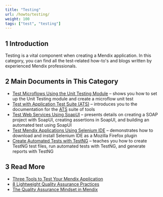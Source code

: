 ```yaml
---
title: "Testing"
url: /howto/testing/
weight: 100
tags: ["test", "testing"]
---
```


## 1 Introduction

Testing is a vital component when creating a Mendix application. In this category, you can find all the test-related how-to's and blogs written by experienced Mendix professionals.

## 2 Main Documents in This Category

* [Test Microflows Using the Unit Testing Module](testing-microflows-using-the-unittesting-module) – shows you how to set up the Unit Testing module and create a microflow unit test
* [Test with Application Test Suite (ATS)](testing-with-application-test-suite) – introduces you to the documentation for the [ATS](/addons/ats-addon/) suite of tools
* [Test Web Services Using SoapUI](testing-web-services-using-soapui) – presents details on creating a SOAP project with SoapUI, creating assertions in SoapUI, and building an automated test using SoapUI
* [Test Mendix Applications Using Selenium IDE](testing-mendix-applications-using-selenium-ide) – demonstrates how to download and install Selenium IDE as a Mozilla Firefox plugin
* [Create Automated Tests with TestNG](create-automated-tests-with-testng) – teaches you how to create TestNG test files, run automated tests with TestNG, and generate reports with TestNG

## 3 Read More

* [Three Tools to Test Your Mendix Application](https://www.mendix.com/blog/three-tools-to-test-your-mendix-application/)
* [8 Lightweight Quality Assurance Practices](https://www.mendix.com/blog/8-lightweight-quality-assurance-practices/)
* [The Quality Assurance Mindset in Mendix](http://ww2.mendix.com/expert-webinar-quality-assurance.html)
